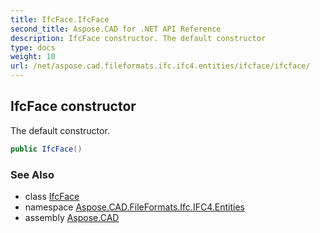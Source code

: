 ```yaml
---
title: IfcFace.IfcFace
second_title: Aspose.CAD for .NET API Reference
description: IfcFace constructor. The default constructor
type: docs
weight: 10
url: /net/aspose.cad.fileformats.ifc.ifc4.entities/ifcface/ifcface/
---
```

## IfcFace constructor

The default constructor.

```csharp
public IfcFace()
```

### See Also

* class [IfcFace](../)
* namespace [Aspose.CAD.FileFormats.Ifc.IFC4.Entities](../../ifcface/)
* assembly [Aspose.CAD](../../../)


